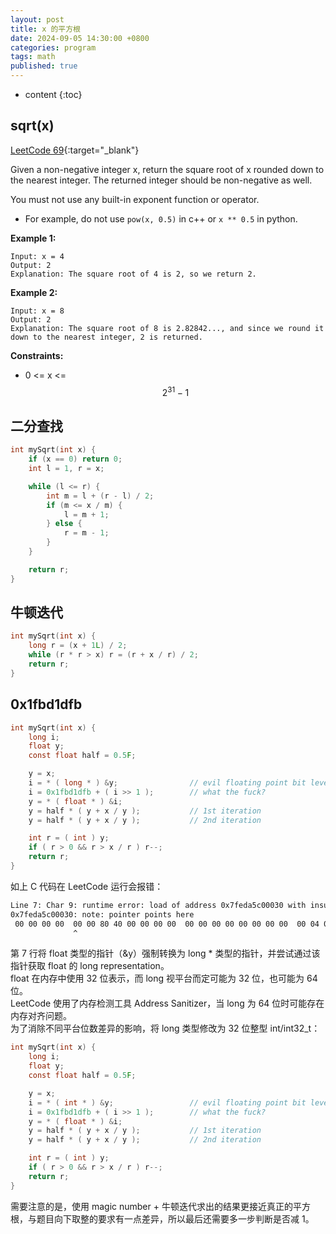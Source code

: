 ```yaml
---
layout: post
title: x 的平方根 
date: 2024-09-05 14:30:00 +0800
categories: program
tags: math
published: true
---
```


* content
{:toc}

## sqrt(x)

[LeetCode 69](https://leetcode.com/problems/sqrtx/description/){:target="_blank"}

Given a non-negative integer x, return the square root of x rounded down to the nearest integer. 
The returned integer should be non-negative as well.

You must not use any built-in exponent function or operator.

* For example, do not use `pow(x, 0.5)` in c++ or `x ** 0.5` in python.

**Example 1:**

```
Input: x = 4
Output: 2
Explanation: The square root of 4 is 2, so we return 2.
```

**Example 2:**

```
Input: x = 8
Output: 2
Explanation: The square root of 8 is 2.82842..., and since we round it down to the nearest integer, 2 is returned.
```

**Constraints:**

* 0 <= x <= $$2^{31} - 1$$

## 二分查找

```c
int mySqrt(int x) {
    if (x == 0) return 0;
    int l = 1, r = x;

    while (l <= r) {
        int m = l + (r - l) / 2;
        if (m <= x / m) {
            l = m + 1;
        } else {
            r = m - 1;
        }
    }

    return r;
}
```

## 牛顿迭代

```c
int mySqrt(int x) {
    long r = (x + 1L) / 2;
    while (r * r > x) r = (r + x / r) / 2;
    return r;
}
```

## 0x1fbd1dfb

```c
int mySqrt(int x) {
    long i;
    float y;
    const float half = 0.5F;

    y = x;
    i = * ( long * ) &y;                // evil floating point bit level hacking
    i = 0x1fbd1dfb + ( i >> 1 );        // what the fuck?
    y = * ( float * ) &i;
    y = half * ( y + x / y );           // 1st iteration
    y = half * ( y + x / y );           // 2nd iteration

    int r = ( int ) y;
    if ( r > 0 && r > x / r ) r--;
    return r;
}
```

如上 C 代码在 LeetCode 运行会报错：

```txt
Line 7: Char 9: runtime error: load of address 0x7feda5c00030 with insufficient space for an object of type 'float' [solution.c]
0x7feda5c00030: note: pointer points here
 00 00 00 00  00 00 80 40 00 00 00 00  00 00 00 00 00 00 00 00  00 04 00 00 00 00 00 00  00 00 00 00
              ^
```

第 7 行将 float 类型的指针（&y）强制转换为 long * 类型的指针，并尝试通过该指针获取 float 的 long representation。<br>
float 在内存中使用 32 位表示，而 long 视平台而定可能为 32 位，也可能为 64 位。<br>
LeetCode 使用了内存检测工具 Address Sanitizer，当 long 为 64 位时可能存在内存对齐问题。<br>
为了消除不同平台位数差异的影响，将 long 类型修改为 32 位整型 int/int32_t：

```c
int mySqrt(int x) {
    long i;
    float y;
    const float half = 0.5F;

    y = x;
    i = * ( int * ) &y;                 // evil floating point bit level hacking
    i = 0x1fbd1dfb + ( i >> 1 );        // what the fuck?
    y = * ( float * ) &i;
    y = half * ( y + x / y );           // 1st iteration
    y = half * ( y + x / y );           // 2nd iteration

    int r = ( int ) y;
    if ( r > 0 && r > x / r ) r--;
    return r;
}
```

需要注意的是，使用 magic number + 牛顿迭代求出的结果更接近真正的平方根，与题目向下取整的要求有一点差异，所以最后还需要多一步判断是否减 1。